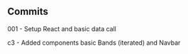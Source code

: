 ## Commits

001 - Setup React and basic data call

c3 - Added components basic Bands (iterated) and Navbar


